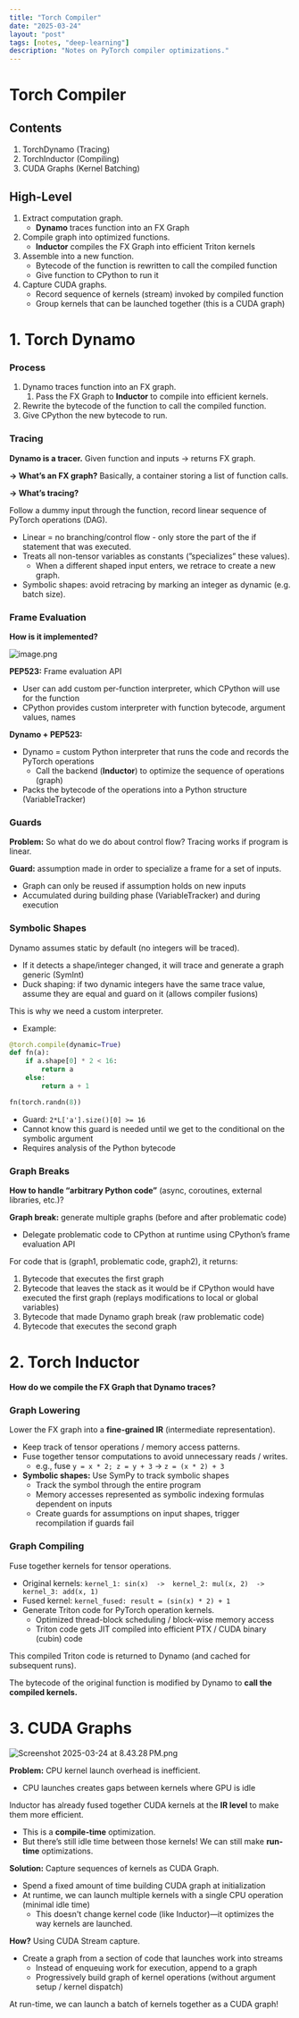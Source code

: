 ```yaml
---
title: "Torch Compiler"
date: "2025-03-24"
layout: "post"
tags: [notes, "deep-learning"]
description: "Notes on PyTorch compiler optimizations."
---
```


# Torch Compiler

## Contents

1. TorchDynamo (Tracing)
2. TorchInductor (Compiling)
3. CUDA Graphs (Kernel Batching)

## High-Level

1. Extract computation graph.
    - **Dynamo** traces function into an FX Graph
2. Compile graph into optimized functions.
    - **Inductor** compiles the FX Graph into efficient Triton kernels
3. Assemble into a new function.
    - Bytecode of the function is rewritten to call the compiled function
    - Give function to CPython to run it
4. Capture CUDA graphs.
    - Record sequence of kernels (stream) invoked by compiled function
    - Group kernels that can be launched together (this is a CUDA graph)

# 1. Torch Dynamo

### Process

1. Dynamo traces function into an FX graph.
    1. Pass the FX Graph to **Inductor** to compile into efficient kernels.
2. Rewrite the bytecode of the function to call the compiled function.
3. Give CPython the new bytecode to run.

### Tracing

**Dynamo is a tracer.** Given function and inputs → returns FX graph.

**→ What’s an FX graph?** Basically, a container storing a list of function calls. 

**→ What’s tracing?**

Follow a dummy input through the function, record linear sequence of PyTorch operations (DAG).

- Linear = no branching/control flow - only store the part of the if statement that was executed.
- Treats all non-tensor variables as constants (”specializes” these values).
    - When a different shaped input enters, we retrace to create a new graph.
- Symbolic shapes: avoid retracing by marking an integer as dynamic (e.g. batch size).

### Frame Evaluation

**How is it implemented?**

![image.png](images/image.png)

**PEP523:** Frame evaluation API

- User can add custom per-function interpreter, which CPython will use for the function
- CPython provides custom interpreter with function bytecode, argument values, names

**Dynamo + PEP523:**

- Dynamo = custom Python interpreter that runs the code and records the PyTorch operations
    - Call the backend (**Inductor**) to optimize the sequence of operations (graph)
- Packs the bytecode of the operations into a Python structure (VariableTracker)

### Guards

**Problem:** So what do we do about control flow? Tracing works if program is linear.

**Guard:** assumption made in order to specialize a frame for a set of inputs.

- Graph can only be reused if assumption holds on new inputs
- Accumulated during building phase (VariableTracker) and during execution

### Symbolic Shapes

Dynamo assumes static by default (no integers will be traced). 

- If it detects a shape/integer changed, it will trace and generate a graph generic (SymInt)
- Duck shaping: if two dynamic integers have the same trace value, assume they are equal and guard on it (allows compiler fusions)

This is why we need a custom interpreter.

- Example:

```python
@torch.compile(dynamic=True)
def fn(a):
    if a.shape[0] * 2 < 16:
        return a
    else:
        return a + 1

fn(torch.randn(8))
```

- Guard: `2*L['a'].size()[0] >= 16`
- Cannot know this guard is needed until we get to the conditional on the symbolic argument
- Requires analysis of the Python bytecode

### Graph Breaks

**How to handle “arbitrary Python code”** (async, coroutines, external libraries, etc.)?

**Graph break:** generate multiple graphs (before and after problematic code)

- Delegate problematic code to CPython at runtime using CPython’s frame evaluation API

For code that is (graph1, problematic code, graph2), it returns:

1. Bytecode that executes the first graph
2. Bytecode that leaves the stack as it would be if CPython would have executed the first graph (replays modifications to local or global variables)
3. Bytecode that made Dynamo graph break (raw problematic code)
4. Bytecode that executes the second graph

# 2. Torch Inductor

**How do we compile the FX Graph that Dynamo traces?**

### Graph Lowering

Lower the FX graph into a **fine-grained IR** (intermediate representation).

- Keep track of tensor operations / memory access patterns.
- Fuse together tensor computations to avoid unnecessary reads / writes.
    - e.g., fuse `y = x * 2; z = y + 3` → `z = (x * 2) + 3`
- **Symbolic shapes:** Use SymPy to track symbolic shapes
    - Track the symbol through the entire program
    - Memory accesses represented as symbolic indexing formulas dependent on inputs
    - Create guards for assumptions on input shapes, trigger recompilation if guards fail

### Graph Compiling

Fuse together kernels for tensor operations. 

- Original kernels: `kernel_1: sin(x)  ->  kernel_2: mul(x, 2)  ->  kernel_3: add(x, 1)`
- Fused kernel: `kernel_fused: result = (sin(x) * 2) + 1`
- Generate Triton code for PyTorch operation kernels.
    - Optimized thread-block scheduling / block-wise memory access
    - Triton code gets JIT compiled into efficient PTX / CUDA binary (cubin) code

This compiled Triton code is returned to Dynamo (and cached for subsequent runs).

The bytecode of the original function is modified by Dynamo to **call the compiled kernels.**

# 3. CUDA Graphs

![Screenshot 2025-03-24 at 8.43.28 PM.png](images/Screenshot_2025-03-24_at_8.43.28_PM.png)

**Problem:** CPU kernel launch overhead is inefficient.

- CPU launches creates gaps between kernels where GPU is idle

Inductor has already fused together CUDA kernels at the **IR level** to make them more efficient.

- This is a **compile-time** optimization.
- But there’s still idle time between those kernels! We can still make **run-time** optimizations.

**Solution:** Capture sequences of kernels as CUDA Graph.

- Spend a fixed amount of time building CUDA graph at initialization
- At runtime, we can launch multiple kernels with a single CPU operation (minimal idle time)
    - This doesn't change kernel code (like Inductor)—it optimizes the way kernels are launched.

**How?** Using CUDA Stream capture.

- Create a graph from a section of code that launches work into streams
    - Instead of enqueuing work for execution, append to a graph
    - Progressively build graph of kernel operations (without argument setup / kernel dispatch)

At run-time, we can launch a batch of kernels together as a CUDA graph!
